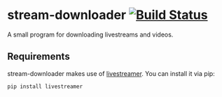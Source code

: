 # stream-downloader [![Build Status](https://travis-ci.org/stashingpixels/streamdownloader.svg?branch=master)](https://travis-ci.org/stashingpixels/streamdownloader)
A small program for downloading livestreams and videos.

## Requirements
stream-downloader makes use of [livestreamer](http://docs.livestreamer.io/).
You can install it via pip:

```
pip install livestreamer
```
